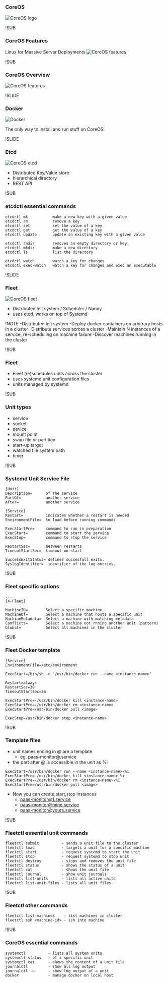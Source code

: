 ### CoreOS 
![CoreOS logo](images/logo-coreos.png) 


!SUB
### CoreOS Features
Linux for Massive Server Deployments
![CoreOS features](images/coreos-features.png) <!-- .element: class="noborder" -->

!SUB
### CoreOS Overview
![CoreOS features](images/coreos-overview.png) <!-- .element: class="noborder" -->

!SLIDE
### Docker 
![Docker](images/docker.jpg) <!-- .element: style="width: 50%;" class="noborder" -->

The only way to install and run stuff on CoreOS!


!SLIDE
### Etcd
![CoreOS etcd](images/etcd.png) <!-- .element: style="width: 50%;" class="noborder" -->

* Distributed Key/Value store
* hierarchical directory
* REST API

!SUB
### etcdctl essential commands
```
etcdctl mk           make a new key with a given value
etcdctl rm           remove a key
etcdctl set          set the value of a key
etcdctl get          get the value of a key
etcdctl update       update an existing key with a given value

etcdctl rmdir        removes an empty directory or key
etcdctl mkdir        make a new directory
etcdctl ls           list the directory

etcdctl watch        watch a key for changes
etcdctl exec-watch   watch a key for changes and exec an executable
```

!SLIDE
### Fleet
![CoreOS fleet](images/fleet-overview.png) <!-- .element: class="noborder" -->

* Distributed init system / Scheduler / Nanny
* uses etcd, works on top of Systemd

!NOTE
-Distributed init system
-Deploy docker containers on arbitrary hosts in a cluster
-Distribute services across a cluster 
-Maintain N instances of a service, re-scheduling on machine failure
-Discover machines running in the cluster

!SUB
### Fleet
* Fleet (re)schedules units across the cluster
* uses systemd unit configuration files
* units managed by systemd

!SUB
### Unit types
* service 
* socket 
* device 
* mount point 
* swap file or partition
* start-up target 
* watched file system path
* timer 

!SUB
### Systemd Unit Service File
```
[Unit]
Description=      of the service
PartOf=           another service
After=            another service 

[Service]
Restart=          indicates whether a restart is needed
EnvironmentFile=  to load before running commands

ExecStartPre=     command to run in preparation
ExecStart=        command to start the service
ExecStop=         command to stop the service

RestartSec=       between restarts
TimeoutStartSec=  timeout on start

SuccessExitStatus= defines succesfull exits.
SyslogIdentifier=  identifier of the log entries.
```

!SUB
### Fleet specific options
```
...
[X-Fleet]

MachineID=        Select a specific machine
MachineOf=        Select a machine that hosts a specific unit 
MachineMetadata=  Select a machine with matching metadata 
Conflicts=        Select a machine not rnning another unit (pattern)
Global=           Select all machines in the cluster
```

!SUB
### Fleet Docker template

```
[Service]
EnvironmentFile=/etc/environment

ExecStart=/bin/sh -c "/usr/bin/docker run --name <instance-name>"

Restart=always
RestartSec=30
TimeoutStartSec=3m

ExecStartPre=-/usr/bin/docker kill <instance-name>
ExecStartPre=-/usr/bin/docker rm <instance-name>
ExecStartPre=/usr/bin/docker pull <image>

ExecStop=/usr/bin/docker stop <instance-name>
```

!SUB
### Template files
* unit names ending in @ are a template
    * eg. paas-monitor@.service
* the part after @ is accessible in the unit as %i

```
ExecStart=/usr/bin/docker run --name <instance-name>-%i
ExecStartPre=-/usr/bin/docker kill <instance-name>-%i
ExecStartPre=-/usr/bin/docker rm <instance-name>-%i
ExecStartPre=/usr/bin/docker pull <image>
```

* Now you can create,start,stop instances
    * paas-monitor@1.service
    * paas-monitor@mine.service
    * paas-monitor@yours.service

!SUB
### Fleetctl essential unit commands
```
fleetctl submit          - sends a unit file to the cluster
fleetctl load            - targets a unit for a specific machine
fleetctl start           - request systemd to start the unit
fleetctl stop            - request systemd to stop unit
fleetctl destroy         - stops and removes the unit file
fleetctl status          - shows the status of a unit
fleetctl cat             - shows the unit file
fleetctl journal         - show unit journals
fleetctl list-units      - lists all active units
fleetctl list-unit-files - lists all unit files
```

!SUB
### Fleetctl other commands
```
fleetctl list-machines    - list machines in cluster 
fleetctl ssh <machine-id> - ssh into machine
```

!SUB
### CoreOS essential commands
```
systemctl          - lists all system units
systemctl status   - of a specific unit
systemctl cat      - shows the content of a unit file
journalctl         - show all log output
journalctl -u      - show log output of a unit
docker             - manage docker on local host
```
